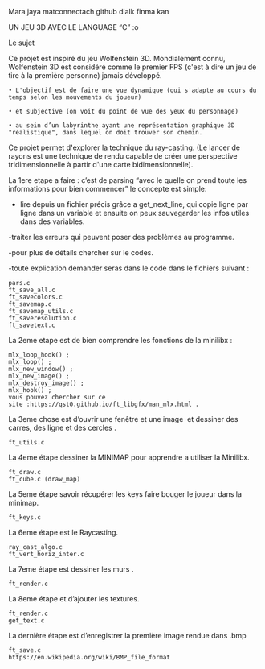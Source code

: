 Mara jaya matconnectach github dialk finma kan

UN JEU 3D AVEC LE LANGUAGE “C” :o


Le sujet

Ce projet est inspiré du jeu Wolfenstein 3D. Mondialement connu, Wolfenstein 3D est considéré comme le premier FPS (c'est à dire un jeu de tire à la première personne) jamais développé.
    
    • L'objectif est de faire une vue dynamique (qui s'adapte au cours du temps selon les mouvements du joueur)
    
    • et subjective (on voit du point de vue des yeux du personnage)
    
    • au sein d’un labyrinthe ayant une représentation graphique 3D "réalistique", dans lequel on doit trouver son chemin.
    
Ce projet permet d'explorer la technique du ray-casting. (Le lancer de rayons est une technique de rendu capable de créer une perspective tridimensionnelle à partir d'une carte bidimensionnelle).

La 1ere etape a faire : c’est de parsing “avec le quelle on prend toute les informations pour bien commencer”
	le concepte est simple:
	
- lire depuis un fichier précis grâce a get_next_line, qui copie ligne par ligne dans un variable et ensuite on peux sauvegarder les infos utiles dans des variables.

-traiter les erreurs qui peuvent poser des problèmes au programme.

-pour plus de détails chercher sur le codes.

-toute explication demander seras dans le code dans le fichiers suivant :

	pars.c
	ft_save_all.c
	ft_savecolors.c
	ft_savemap.c
 	ft_savemap_utils.c
	ft_saveresolution.c 
	ft_savetext.c
	

La 2eme etape est de bien comprendre les fonctions de la minilibx :

	mlx_loop_hook() ;
	mlx_loop() ;
	mlx_new_window() ;
	mlx_new_image() ;
	mlx_destroy_image() ;
	mlx_hook() ;
	vous pouvez chercher sur ce site :https://qst0.github.io/ft_libgfx/man_mlx.html	.
	

La 3eme chose est d’ouvrir une fenêtre et une image  et dessiner des carres, des ligne et des cercles .

	ft_utils.c
	

La 4eme étape dessiner la MINIMAP pour apprendre a utiliser la Minilibx.

	ft_draw.c
	ft_cube.c (draw_map)
	

La 5eme étape savoir récupérer les keys faire bouger le joueur dans la minimap.

	ft_keys.c
	

La 6eme étape est le Raycasting.

	ray_cast_algo.c
	ft_vert_horiz_inter.c
	

La 7eme étape est dessiner les murs .

	ft_render.c
	

La 8eme étape et d’ajouter les textures.

	ft_render.c
	get_text.c
	

La dernière étape est d’enregistrer la première image rendue dans .bmp

	ft_save.c
	https://en.wikipedia.org/wiki/BMP_file_format


